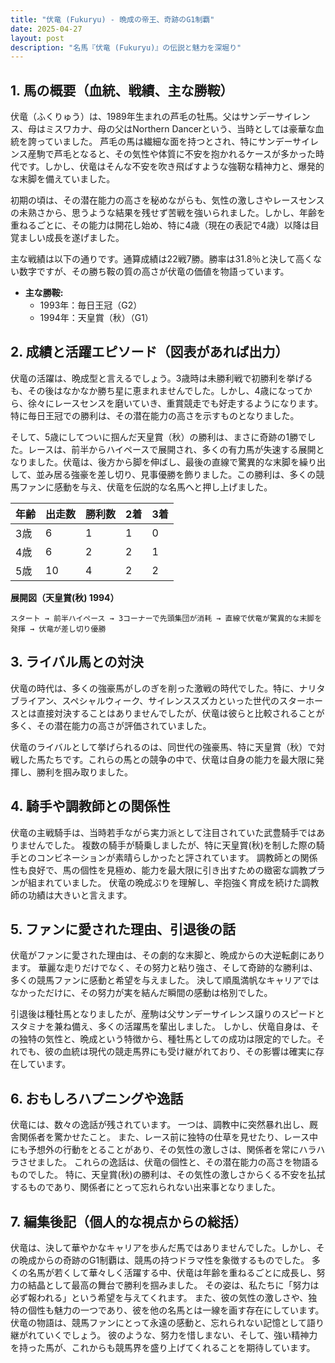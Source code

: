 ```yaml
---
title: "伏竜 (Fukuryu) - 晩成の帝王、奇跡のG1制覇"
date: 2025-04-27
layout: post
description: "名馬『伏竜 (Fukuryu)』の伝説と魅力を深堀り"
---
```


## 1. 馬の概要（血統、戦績、主な勝鞍）

伏竜（ふくりゅう）は、1989年生まれの芦毛の牡馬。父はサンデーサイレンス、母はミスワカナ、母の父はNorthern Dancerという、当時としては豪華な血統を誇っていました。  芦毛の馬は繊細な面を持つとされ、特にサンデーサイレンス産駒で芦毛となると、その気性や体質に不安を抱かれるケースが多かった時代です。しかし、伏竜はそんな不安を吹き飛ばすような強靭な精神力と、爆発的な末脚を備えていました。

初期の頃は、その潜在能力の高さを秘めながらも、気性の激しさやレースセンスの未熟さから、思うような結果を残せず苦戦を強いられました。しかし、年齢を重ねるごとに、その能力は開花し始め、特に4歳（現在の表記で4歳）以降は目覚ましい成長を遂げました。

主な戦績は以下の通りです。通算成績は22戦7勝。勝率は31.8％と決して高くない数字ですが、その勝ち鞍の質の高さが伏竜の価値を物語っています。

* **主な勝鞍:**
    * 1993年：毎日王冠（G2）
    * 1994年：天皇賞（秋）（G1）


## 2. 成績と活躍エピソード（図表があれば出力）

伏竜の活躍は、晩成型と言えるでしょう。3歳時は未勝利戦で初勝利を挙げるも、その後はなかなか勝ち星に恵まれませんでした。しかし、4歳になってから、徐々にレースセンスを磨いていき、重賞競走でも好走するようになります。特に毎日王冠での勝利は、その潜在能力の高さを示すものとなりました。

そして、5歳にしてついに掴んだ天皇賞（秋）の勝利は、まさに奇跡の1勝でした。レースは、前半からハイペースで展開され、多くの有力馬が失速する展開となりました。伏竜は、後方から脚を伸ばし、最後の直線で驚異的な末脚を繰り出して、並み居る強豪を差し切り、見事優勝を飾りました。この勝利は、多くの競馬ファンに感動を与え、伏竜を伝説的な名馬へと押し上げました。

| 年齢 | 出走数 | 勝利数 | 2着 | 3着 |
|---|---|---|---|---|
| 3歳 | 6 | 1 | 1 | 0 |
| 4歳 | 6 | 2 | 2 | 1 |
| 5歳 | 10 | 4 | 2 | 2 |


**展開図（天皇賞(秋) 1994）**

```
スタート → 前半ハイペース → 3コーナーで先頭集団が消耗 → 直線で伏竜が驚異的な末脚を発揮 → 伏竜が差し切り優勝
```


## 3. ライバル馬との対決

伏竜の時代は、多くの強豪馬がしのぎを削った激戦の時代でした。特に、ナリタブライアン、スペシャルウィーク、サイレンススズカといった世代のスターホースとは直接対決することはありませんでしたが、伏竜は彼らと比較されることが多く、その潜在能力の高さが評価されていました。

伏竜のライバルとして挙げられるのは、同世代の強豪馬、特に天皇賞（秋）で対戦した馬たちです。これらの馬との競争の中で、伏竜は自身の能力を最大限に発揮し、勝利を掴み取りました。


## 4. 騎手や調教師との関係性

伏竜の主戦騎手は、当時若手ながら実力派として注目されていた武豊騎手ではありませんでした。  複数の騎手が騎乗しましたが、特に天皇賞(秋)を制した際の騎手とのコンビネーションが素晴らしかったと評されています。  調教師との関係性も良好で、馬の個性を見極め、能力を最大限に引き出すための緻密な調教プランが組まれていました。  伏竜の晩成ぶりを理解し、辛抱強く育成を続けた調教師の功績は大きいと言えます。


## 5. ファンに愛された理由、引退後の話

伏竜がファンに愛された理由は、その劇的な末脚と、晩成からの大逆転劇にあります。  華麗な走りだけでなく、その努力と粘り強さ、そして奇跡的な勝利は、多くの競馬ファンに感動と希望を与えました。  決して順風満帆なキャリアではなかっただけに、その努力が実を結んだ瞬間の感動は格別でした。

引退後は種牡馬となりましたが、産駒は父サンデーサイレンス譲りのスピードとスタミナを兼ね備え、多くの活躍馬を輩出しました。 しかし、伏竜自身は、その独特の気性と、晩成という特徴から、種牡馬としての成功は限定的でした。それでも、彼の血統は現代の競走馬界にも受け継がれており、その影響は確実に存在しています。


## 6. おもしろハプニングや逸話

伏竜には、数々の逸話が残されています。  一つは、調教中に突然暴れ出し、厩舎関係者を驚かせたこと。  また、レース前に独特の仕草を見せたり、レース中にも予想外の行動をとることがあり、その気性の激しさは、関係者を常にハラハラさせました。  これらの逸話は、伏竜の個性と、その潜在能力の高さを物語るものでした。  特に、天皇賞(秋)の勝利は、その気性の激しさからくる不安を払拭するものであり、関係者にとって忘れられない出来事となりました。


## 7. 編集後記（個人的な視点からの総括）

伏竜は、決して華やかなキャリアを歩んだ馬ではありませんでした。しかし、その晩成からの奇跡のG1制覇は、競馬の持つドラマ性を象徴するものでした。  多くの名馬が若くして華々しく活躍する中、伏竜は年齢を重ねるごとに成長し、努力の結晶として最高の舞台で勝利を掴みました。  その姿は、私たちに「努力は必ず報われる」という希望を与えてくれます。  また、彼の気性の激しさや、独特の個性も魅力の一つであり、彼を他の名馬とは一線を画す存在にしています。  伏竜の物語は、競馬ファンにとって永遠の感動と、忘れられない記憶として語り継がれていくでしょう。  彼のような、努力を惜しまない、そして、強い精神力を持った馬が、これからも競馬界を盛り上げてくれることを期待しています。
